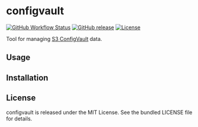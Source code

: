 configvault
=========

[![GitHub Workflow Status](https://img.shields.io/github/actions/workflow/status/akerl/configvault/build.yml?branch=main)](https://github.com/akerl/configvault/actions)
[![GitHub release](https://img.shields.io/github/release/akerl/configvault.svg)](https://github.com/akerl/configvault/releases)
[![License](https://img.shields.io/github/license/akerl/configvault)](https://github.com/akerl/configvault/blob/master/LICENSE)

Tool for managing [S3 ConfigVault](https://github.com/armorfret/terraform-aws-s3-configvault) data.

## Usage

## Installation

## License

configvault is released under the MIT License. See the bundled LICENSE file for details.

